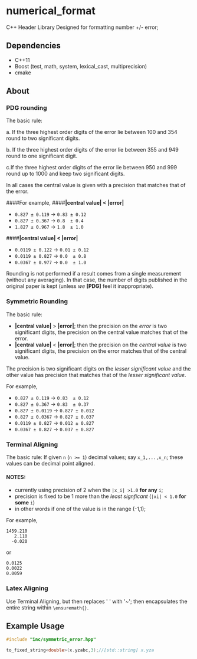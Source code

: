 numerical_format
================
C++ Header Library Designed for formatting number +/- error;

Dependencies
------------
* C++11
* Boost (test, math, system, lexical_cast, multiprecision)
* cmake

<!--Boost-specific details:-->
<!--    ./bootstrap --prefix=$HOME/boost-->
<!--    ./b2 clean-->
<!--    ./b2 install toolset=clang cxxflags="-stdlib=libc++" linkflags="-stdlib=libc++"-->
<!--Using CMake to compile Armatus:-->
<!--    cmake -DCMAKE_CXX_COMPILER=clang++ -DBOOST_ROOT=$HOME/boost -DBoost_NO_SYSTEM_PATHS=true ..-->
<!--    make-->
<!--Make sure you substitute `$HOME/boost` with the installation path you desire.-->

<!--The [Tutorial](https://github.com/Amanieu/asyncplusplus/wiki/Tutorial) provides a step-by-step guide to all the features of Async++.-->

About
-----

### PDG rounding


The basic rule:

  a. If the three highest order digits of the error lie between 100 and 354
  round to two significant digits.
  
  b. If the three highest order digits of the error lie between 355 and 949
  round to one significant digit.
  
  c.If the three highest order digits of the error lie between 950 and 999
  round up to 1000 and keep two significant digits.

In all cases the central value is given with a precision that matches that of
the error.

####For example,
####**|central value|   <   |error|**
  - `0.827 ± 0.119`  &rarr; `0.83 ± 0.12`
  - `0.827 ± 0.367`  &rarr; `0.8  ± 0.4`
  - `1.827 ± 0.967`  &rarr; `1.8  ± 1.0`

####**|central value|   <   |error|**
  - `0.0119 ± 0.122` &rarr; `0.01 ± 0.12`
  - `0.0119 ± 0.827` &rarr; `0.0  ± 0.8`
  - `0.0367 ± 0.977` &rarr; `0.0  ± 1.0`

Rounding is not performed if a result comes from a single measurement (without
any averaging). In that case, the number of digits published in the original
paper is kept (unless *we* **[PDG]** feel it inappropriate).


### Symmetric Rounding

The basic rule:
  - **|central value|** > **|error|**; then the precision on the *error* is two significant
digits, the precision on the central value matches that of the error.
  - **|central value|** < **|error|**; then the precision on the *central value* is two
significant digits, the precision on the error matches that of the central
value.

The precision is two significant digits on the *lesser significant value* and the
other value has precision that matches that of the *lesser significant value*.

For example,
  - `0.827 ± 0.119`  &rarr;  `0.83  ± 0.12`
  - `0.827 ± 0.367`  &rarr;  `0.83  ± 0.37`
  - `0.827 ± 0.0119` &rarr;  `0.827 ± 0.012`
  - `0.827 ± 0.0367` &rarr;  `0.827 ± 0.037`
  - `0.0119 ± 0.827` &rarr;  `0.012 ± 0.827`
  - `0.0367 ± 0.827` &rarr;  `0.037 ± 0.827`

### Terminal Aligning

The basic rule:
If given `n` (`n >= 1`) decimal values; say `x_1,...,x_n`; these values can be
decimal point aligned. 
#### NOTES:
- currently using precision of 2 when the `|x_i| >1.0` **for any** `i`; 
- precision is fixed to be 1 more than the *least signficant* (`|xi| < 1.0` **for some** `i`)
 - in other words if one of the value is in the range (-1,1);

For example,
```
1459.210
   2.110
  -0.020
```
or
```
0.0125
0.0022
0.0059
```
### Latex Aligning
Use Terminal Aligning, but then replaces ' ' with '~'; then encapsulates the
entire string within ```\ensuremath{}```.



Example Usage
-------------

```C++
#include "inc/symmetric_error.hpp"

to_fixed_string<double>(x.yzabc,3);//[std::string] x.yza
```
